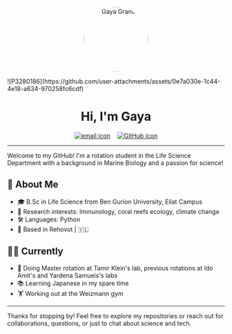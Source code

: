 <!-- Profile picture -->
<p align="center">
  <img src="https://github-production-user-asset-6210df.s3.amazonaws.com/205431643/428998330-0e7a030e-1c44-4e18-a634-970258fc6cdf.JPG?raw=true" alt="Gaya Granot" width="150" style="border-radius: 50%;">
</p>![P3280186](https://github.com/user-attachments/assets/0e7a030e-1c44-4e18-a634-970258fc6cdf)


<h1 align="center">Hi, I'm Gaya</h1>

<p align="center">
  <a href="mailto:gaya.granot@weizmann.ac.il"><img src="https://img.icons8.com/ios-filled/25/000000/new-post.png" alt="email icon"/></a>
  &nbsp;&nbsp;
  <a href="https://github.com/gaya424"><img src="https://img.icons8.com/ios-glyphs/25/000000/github.png" alt="GitHub icon"/></a>
</p>

---


Welcome to my GitHub! I'm a rotation student in the Life Science Department with a background in Marine Biology and a passion for science!

## 🔬 About Me

- 🎓 B.Sc in Life Science from Ben Gurion University, Eilat Campus
- 🧬 Research interests: Immunology, coral reefs ecology, climate change
- 🛠 Languages: Python
- 📍 Based in Rehovot | 🇮🇱 

## 🧑‍🔬 Currently

- 🔬 Doing Master rotation at Tamir Klein's lab, previous rotations at Ido Amit's and Yardena Samuels's labs
- 📚 Learning Japanese in my spare time
- 🏋️ Working out at the Weizmann gym 



---

Thanks for stopping by! Feel free to explore my repositories or reach out for collaborations, questions, or just to chat about science and tech.

